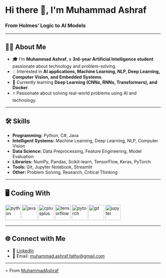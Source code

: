 # Hi there 👋, I'm Muhammad Ashraf 

### From Holmes’ Logic to AI Models  

---

## 👨‍💻 About Me  

- 🎓 I’m **Muhammad Ashraf**, a **3rd-year Artificial Intelligence student** passionate about technology and problem-solving.  
- 💡 Interested in **AI applications, Machine Learning, NLP, Deep Learning, Computer Vision, and Embedded Systems**.  
- 🌱 Currently learning **Deep Learning (CNNs, RNNs, Transformers), and Docker**.  
- ⚡ Passionate about solving real-world problems using AI and technology.    

---

## 🛠️ Skills  

- **Programming:** Python, C#, Java  
- **Intelligent Systems:** Machine Learning, Deep Learning, NLP, Computer Vision  
- **Data Science:** Data Preprocessing, Feature Engineering, Model Evaluation
- **Libraries:** NumPy, Pandas, Scikit-learn, TensorFlow, Keras, PyTorch
- **Tools:** Git, Jupyter Notebook, Streamlit  
- **Other:** Problem Solving, Research, Critical Thinking  

---

## 🖥️ Coding With  

<p align="left">
  <img src="https://cdn.jsdelivr.net/gh/devicons/devicon/icons/python/python-original.svg" alt="python" width="50" height="50"/>
  <img src="https://cdn.jsdelivr.net/gh/devicons/devicon/icons/java/java-original.svg" alt="java" width="50" height="50"/>
  <img src="https://cdn.jsdelivr.net/gh/devicons/devicon/icons/cplusplus/cplusplus-original.svg" alt="cplusplus" width="50" height="50"/>
  <img src="https://cdn.jsdelivr.net/gh/devicons/devicon/icons/tensorflow/tensorflow-original.svg" alt="tensorflow" width="50" height="50"/>
  <img src="https://cdn.jsdelivr.net/gh/devicons/devicon/icons/pytorch/pytorch-original.svg" alt="pytorch" width="50" height="50"/>
  <img src="https://cdn.jsdelivr.net/gh/devicons/devicon/icons/git/git-original.svg" alt="git" width="50" height="50"/>
  <img src="https://cdn.jsdelivr.net/gh/devicons/devicon/icons/jupyter/jupyter-original.svg" alt="jupyter" width="50" height="50"/>
</p>  

---

## 🌐 Connect with Me  

- 💼 [LinkedIn](www.linkedin.com/in/muhammad-ashraf-909038347)    
- 📧 Email: muhammad.ashraf.fathy@gmail.com 

---
⭐️ From [MuhammadAshraf](https://github.com/MuhammadAshraf)  
